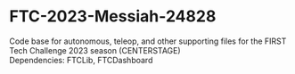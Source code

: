 # FTC-2023-Messiah-24828
Code base for autonomous, teleop, and other supporting files for the FIRST Tech Challenge 2023 season (CENTERSTAGE)  
Dependencies: FTCLib, FTCDashboard
